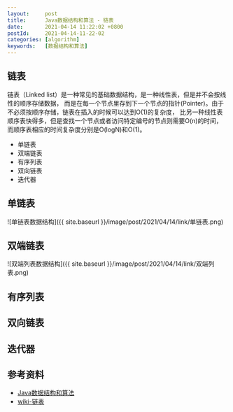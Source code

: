 ```yaml
---
layout:     post
title:      Java数据结构和算法 - 链表
date:       2021-04-14 11:22:02 +0800
postId:     2021-04-14-11-22-02
categories: [algorithm]
keywords:   [数据结构和算法]
---
```


## 链表

链表（Linked list）是一种常见的基础数据结构，是一种线性表，但是并不会按线性的顺序存储数据，
而是在每一个节点里存到下一个节点的指针(Pointer)。由于不必须按顺序存储，链表在插入的时候可以达到O(1)的复杂度，
比另一种线性表顺序表快得多，但是查找一个节点或者访问特定编号的节点则需要O(n)的时间，而顺序表相应的时间复杂度分别是O(logN)和O(1)。

* 单链表
* 双端链表
* 有序列表
* 双向链表
* 迭代器

## 单链表
![单链表数据结构]({{ site.baseurl }}/image/post/2021/04/14/link/单链表.png)
## 双端链表
![双端列表数据结构]({{ site.baseurl }}/image/post/2021/04/14/link/双端列表.png)
## 有序列表
## 双向链表
## 迭代器

## 参考资料
* [Java数据结构和算法](https://book.douban.com/subject/1144007/)
* [wiki-链表](https://zh.wikipedia.org/wiki/链表)
